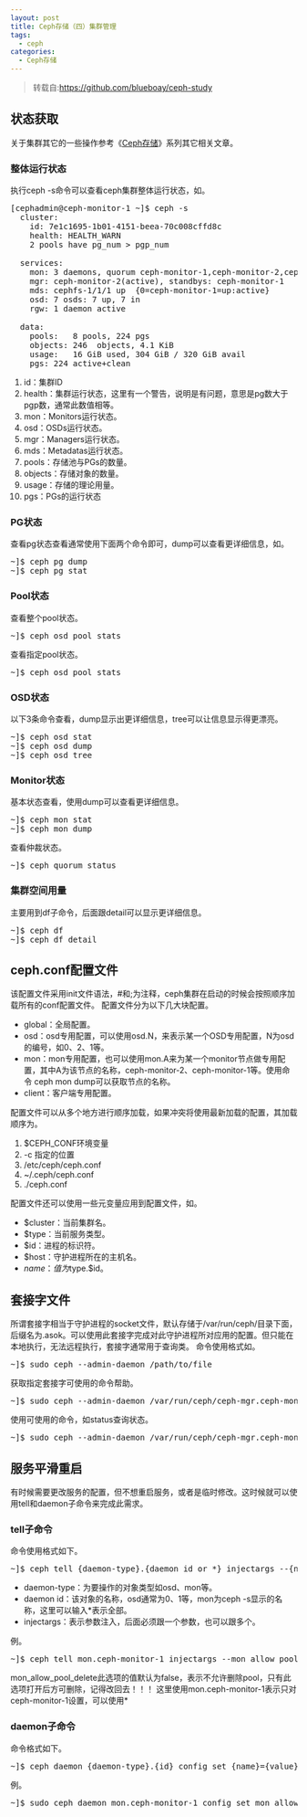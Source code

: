 ```yaml
---
layout: post
title: Ceph存储（四）集群管理
tags: 
  - ceph
categories:
  - Ceph存储
---
```

>转载自:https://github.com/blueboay/ceph-study

## 状态获取
关于集群其它的一些操作参考《[Ceph存储](https://www.linux-note.cn/?cat=48)》系列其它相关文章。
<!-- more -->
### 整体运行状态
执行ceph -s命令可以查看ceph集群整体运行状态，如。

<pre>
[cephadmin@ceph-monitor-1 ~]$ ceph -s
  cluster:
    id: 7e1c1695-1b01-4151-beea-70c008cffd8c
    health: HEALTH_WARN
    2 pools have pg_num > pgp_num
 
  services:
    mon: 3 daemons, quorum ceph-monitor-1,ceph-monitor-2,ceph-monitor-3
    mgr: ceph-monitor-2(active), standbys: ceph-monitor-1
    mds: cephfs-1/1/1 up  {0=ceph-monitor-1=up:active}
    osd: 7 osds: 7 up, 7 in
    rgw: 1 daemon active
 
  data:
    pools:   8 pools, 224 pgs
    objects: 246  objects, 4.1 KiB
    usage:   16 GiB used, 304 GiB / 320 GiB avail
    pgs: 224 active+clean
</pre>
  1. id：集群ID
  2. health：集群运行状态，这里有一个警告，说明是有问题，意思是pg数大于pgp数，通常此数值相等。
  3. mon：Monitors运行状态。
  4. osd：OSDs运行状态。
  5. mgr：Managers运行状态。
  6. mds：Metadatas运行状态。
  7. pools：存储池与PGs的数量。
  8. objects：存储对象的数量。
  9. usage：存储的理论用量。 
  10. pgs：PGs的运行状态
### PG状态
查看pg状态查看通常使用下面两个命令即可，dump可以查看更详细信息，如。

<pre>
~]$ ceph pg dump
~]$ ceph pg stat
</pre>
### Pool状态
查看整个pool状态。

<pre>
~]$ ceph osd pool stats
</pre>
查看指定pool状态。

<pre>
~]$ ceph osd pool stats <pool name>
</pre>
### OSD状态
以下3条命令查看，dump显示出更详细信息，tree可以让信息显示得更漂亮。

<pre>
~]$ ceph osd stat
~]$ ceph osd dump
~]$ ceph osd tree
</pre>
### Monitor状态
基本状态查看，使用dump可以查看更详细信息。

<pre>
~]$ ceph mon stat
~]$ ceph mon dump
</pre>
查看仲裁状态。

<pre>
~]$ ceph quorum_status
</pre>
### 集群空间用量
主要用到df子命令，后面跟detail可以显示更详细信息。 

<pre>
~]$ ceph df
~]$ ceph df detail
</pre>
## ceph.conf配置文件
该配置文件采用init文件语法，#和;为注释，ceph集群在启动的时候会按照顺序加载所有的conf配置文件。
配置文件分为以下几大块配置。
  * global：全局配置。
  * osd：osd专用配置，可以使用osd.N，来表示某一个OSD专用配置，N为osd的编号，如0、2、1等。
  * mon：mon专用配置，也可以使用mon.A来为某一个monitor节点做专用配置，其中A为该节点的名称，ceph-monitor-2、ceph-monitor-1等。使用命令 ceph mon dump可以获取节点的名称。
  * client：客户端专用配置。

配置文件可以从多个地方进行顺序加载，如果冲突将使用最新加载的配置，其加载顺序为。
  1. $CEPH_CONF环境变量
  2. -c 指定的位置
  3. /etc/ceph/ceph.conf
  4. ~/.ceph/ceph.conf
  5. ./ceph.conf 

配置文件还可以使用一些元变量应用到配置文件，如。
  * $cluster：当前集群名。
  * $type：当前服务类型。
  * $id：进程的标识符。
  * $host：守护进程所在的主机名。
  * $name：值为$type.$id。 
## 套接字文件
所谓套接字相当于守护进程的socket文件，默认存储于/var/run/ceph/目录下面，后缀名为.asok。可以使用此套接字完成对此守护进程所对应用的配置。但只能在本地执行，无法远程执行，套接字通常用于查询类。 
命令使用格式如。

<pre>
~]$ sudo ceph --admin-daemon /path/to/file <COMMAND>
</pre>
获取指定套接字可使用的命令帮助。

<pre>
~]$ sudo ceph --admin-daemon /var/run/ceph/ceph-mgr.ceph-monitor-1.asok help
</pre>
使用可使用的命令，如status查询状态。

<pre>
~]$ sudo ceph --admin-daemon /var/run/ceph/ceph-mgr.ceph-monitor-1.asok status
</pre>
## 服务平滑重启
有时候需要更改服务的配置，但不想重启服务，或者是临时修改。这时候就可以使用tell和daemon子命令来完成此需求。
### tell子命令
命令使用格式如下。

<pre>
~]$ ceph tell {daemon-type}.{daemon id or *} injectargs --{name}={value} [--{name}={value}]
</pre>
  * daemon-type：为要操作的对象类型如osd、mon等。
  * daemon id：该对象的名称，osd通常为0、1等，mon为ceph -s显示的名称，这里可以输入*表示全部。
  * injectargs：表示参数注入，后面必须跟一个参数，也可以跟多个。

例。

<pre>
~]$ ceph tell mon.ceph-monitor-1 injectargs --mon_allow_pool_delete=true
</pre>
mon_allow_pool_delete此选项的值默认为false，表示不允许删除pool，只有此选项打开后方可删除，记得改回去！！！
这里使用mon.ceph-monitor-1表示只对ceph-monitor-1设置，可以使用*
### daemon子命令
命令格式如下。

<pre>
~]$ ceph daemon {daemon-type}.{id} config set {name}={value}
</pre>
例。

<pre>
~]$ sudo ceph daemon mon.ceph-monitor-1 config set mon_allow_pool_delete false
</pre>
